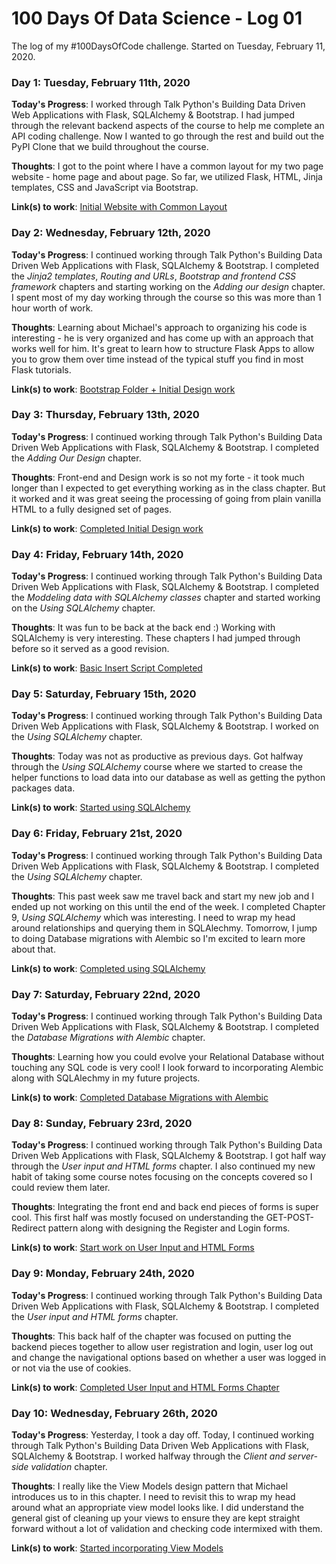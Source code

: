 # 100 Days Of Data Science - Log 01

The log of my #100DaysOfCode challenge. Started on Tuesday, February 11, 2020.

### Day 1: Tuesday, February 11th, 2020

**Today's Progress**: I worked through Talk Python's Building Data Driven Web Applications with Flask, SQLAlchemy & Bootstrap. I had jumped through the relevant backend aspects of the course to help me complete an API coding challenge. Now I wanted to go through the rest and build out the PyPI Clone that we build throughout the course.

**Thoughts**: I got to the point where I have a common layout for my two page website - home page and about page. So far, we utilized Flask, HTML, Jinja templates, CSS and JavaScript via Bootstrap.

**Link(s) to work**: [Initial Website with Common Layout](https://github.com/johannesgiorgis/talkpython/tree/21be4881090575df20168e649068b741c4297357/data-driven-web-apps-with-flask/pypi_org)


### Day 2: Wednesday, February 12th, 2020

**Today's Progress**: I continued working through Talk Python's Building Data Driven Web Applications with Flask, SQLAlchemy & Bootstrap. I completed the _Jinja2 templates_, _Routing and URLs_, _Bootstrap and frontend CSS framework_ chapters and starting working on the _Adding our design_ chapter. I spent most of my day working through the course so this was more than 1 hour worth of work.

**Thoughts**: Learning about Michael's approach to organizing his code is interesting - he is very organized and has come up with an approach that works well for him. It's great to learn how to structure Flask Apps to allow you to grow them over time instead of the typical stuff you find in most Flask tutorials.

**Link(s) to work**: [Bootstrap Folder + Initial Design work](https://github.com/johannesgiorgis/talkpython/tree/56c8015db716e4b419bb4930881e3ddca9aec29c/data-driven-web-apps-with-flask)


### Day 3: Thursday, February 13th, 2020

**Today's Progress**: I continued working through Talk Python's Building Data Driven Web Applications with Flask, SQLAlchemy & Bootstrap. I completed the _Adding Our Design_ chapter.

**Thoughts**: Front-end and Design work is so not my forte - it took much longer than I expected to get everything working as in the class chapter. But it worked and it was great seeing the processing of going from plain vanilla HTML to a fully designed set of pages.

**Link(s) to work**: [Completed Initial Design work](https://github.com/johannesgiorgis/talkpython/tree/973d6760a8860d2a0509ca14d5a9e462c52969c9/data-driven-web-apps-with-flask/pypi_org)


### Day 4: Friday, February 14th, 2020

**Today's Progress**: I continued working through Talk Python's Building Data Driven Web Applications with Flask, SQLAlchemy & Bootstrap. I completed the _Moddeling data with SQLAlchemy classes_ chapter and started working on the _Using SQLAlchemy_ chapter.

**Thoughts**: It was fun to be back at the back end :) Working with SQLAlchemy is very interesting. These chapters I had jumped through before so it served as a good revision.

**Link(s) to work**: [Basic Insert Script Completed](https://github.com/johannesgiorgis/talkpython/tree/ca02f26ec0e72f52fa5611cc2318983b767b09be/data-driven-web-apps-with-flask/pypi_org)


### Day 5: Saturday, February 15th, 2020

**Today's Progress**: I continued working through Talk Python's Building Data Driven Web Applications with Flask, SQLAlchemy & Bootstrap. I worked on the _Using SQLAlchemy_ chapter.

**Thoughts**: Today was not as productive as previous days. Got halfway through the _Using SQLAlchemy_ course where we started to crease the helper functions to load data into our database as well as getting the python packages data.

**Link(s) to work**: [Started using SQLAlchemy](https://github.com/johannesgiorgis/talkpython/tree/2ebe52c3ba05b93f95ca5d4738fb4ff1175a9096/data-driven-web-apps-with-flask)


### Day 6: Friday, February 21st, 2020

**Today's Progress**: I continued working through Talk Python's Building Data Driven Web Applications with Flask, SQLAlchemy & Bootstrap. I completed the _Using SQLAlchemy_ chapter.

**Thoughts**: This past week saw me travel back and start my new job and I ended up not working on this until the end of the week. I completed Chapter 9, _Using SQLAlchemy_ which was interesting. I need to wrap my head around relationships and querying them in SQLAlechmy. Tomorrow, I jump to doing Database migrations with Alembic so I'm excited to learn more about that.

**Link(s) to work**: [Completed using SQLAlchemy](https://github.com/johannesgiorgis/talkpython/tree/5477e33ad2686520a5d307ebc4a9b1feed3167c0/data-driven-web-apps-with-flask)


### Day 7: Saturday, February 22nd, 2020

**Today's Progress**: I continued working through Talk Python's Building Data Driven Web Applications with Flask, SQLAlchemy & Bootstrap. I completed the _Database Migrations with Alembic_ chapter.

**Thoughts**: Learning how you could evolve your Relational Database without touching any SQL code is very cool! I look forward to incorporating Alembic along with SQLAlechmy in my future projects.

**Link(s) to work**: [Completed Database Migrations with Alembic](https://github.com/johannesgiorgis/talkpython/tree/c666167da58ee426aedd0eafb89ea51411496e7c/data-driven-web-apps-with-flask)


### Day 8: Sunday, February 23rd, 2020

**Today's Progress**: I continued working through Talk Python's Building Data Driven Web Applications with Flask, SQLAlchemy & Bootstrap. I got half way through the _User input and HTML forms_ chapter. I also continued my new habit of taking some course notes focusing on the concepts covered so I could review them later.

**Thoughts**: Integrating the front end and back end pieces of forms is super cool. This first half was mostly focused on understanding the GET-POST-Redirect pattern along with designing the Register and Login forms.

**Link(s) to work**: [Start work on User Input and HTML Forms](https://github.com/johannesgiorgis/talkpython/tree/431168f82ac26163fd8822daef0bd44f97332746/data-driven-web-apps-with-flask)


### Day 9: Monday, February 24th, 2020

**Today's Progress**: I continued working through Talk Python's Building Data Driven Web Applications with Flask, SQLAlchemy & Bootstrap. I completed the _User input and HTML forms_ chapter.

**Thoughts**: This back half of the chapter was focused on putting the backend pieces together to allow user registration and login, user log out and change the navigational options based on whether a user was logged in or not via the use of cookies.

**Link(s) to work**: [Completed User Input and HTML Forms Chapter](https://github.com/johannesgiorgis/talkpython/tree/171f5a93359f7741607c901f46b9ff8a4518270d/data-driven-web-apps-with-flask)


### Day 10: Wednesday, February 26th, 2020

**Today's Progress**: Yesterday, I took a day off. Today, I continued working through Talk Python's Building Data Driven Web Applications with Flask, SQLAlchemy & Bootstrap. I worked halfway through the _Client and server-side validation_ chapter.

**Thoughts**: I really like the View Models design pattern that Michael introduces us to in this chapter. I need to revisit this to wrap my head around what an appropriate view model looks like. I did understand the general gist of cleaning up your views to ensure they are kept straight forward without a lot of validation and checking code intermixed with them.

**Link(s) to work**: [Started incorporating View Models](https://github.com/johannesgiorgis/talkpython/tree/0b9046bc997531b95d7f073c5501632714d8fbd7/data-driven-web-apps-with-flask)
